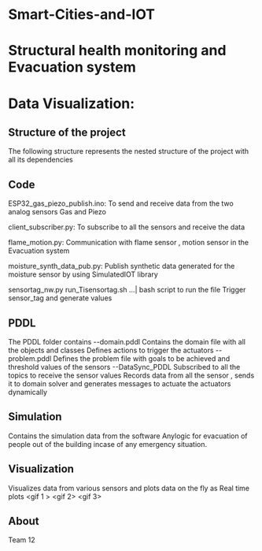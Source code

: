 # Smart-Cities-and-IOT


# Structural health monitoring and Evacuation system


# Data Visualization:



Structure of the project
------------

The following structure represents the nested structure of the project with all its dependencies



Code
------------


ESP32_gas_piezo_publish.ino:
     To send and receive data from the two analog sensors Gas and Piezo
          
client_subscriber.py:
     To subscribe to all the sensors and receive the data


flame_motion.py:
    Communication with flame sensor , motion sensor in the Evacuation system
    

moisture_synth_data_pub.py:
    Publish synthetic data generated for the moisture sensor by using SimulatedIOT library


sensortag_nw.py
    run_Tisensortag.sh ...| bash script to run the file
    Trigger sensor_tag and generate values
  

PDDL
-----------

The PDDL folder contains
  --domain.pddl
      Contains the domain file with all the objects and classes 
      Defines actions to trigger the actuators
  --problem.pddl
      Defines the problem file with goals to be achieved and threshold values of the sensors
  --DataSync_PDDL
      Subscribed to all the topics to receive the sensor values
      Records data from all the sensor , sends it to domain solver and generates messages to actuate the actuators dynamically

Simulation
---
 Contains the simulation data from the software Anylogic for evacuation of people out of the building incase of any emergency situation.

Visualization
------
  Visualizes data from various sensors and plots data on the fly as Real time plots
<gif 1 > <gif 2> <gif 3>


About
------
 Team 12


